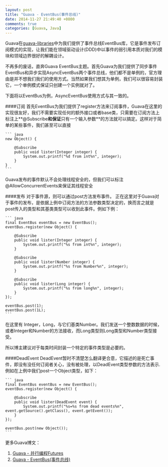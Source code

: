 ```yaml
---
layout: post
title: "Guava - EventBus(事件总线)"
date: 2014-11-27 21:49:40 +0800
comments: true
categories: [Guava, Java]
---
```

Guava在[guava-libraries](http://code.google.com/p/guava-libraries/)中为我们提供了事件总线EventBus库，它是事件发布订阅模式的实现，让我们能在领域驱动设计(DDD)中以事件的弱引用本质对我们的模块和领域边界很好的解耦设计。

不再多的废话，直奔Guava EventBus主题。首先Guava为我们提供了同步事件EventBus和异步实现AsyncEventBus两个事件总线，他们都不是单例的，官方理由是并不想我们我们的使用方式。当然如果我们想其为单例，我们可以很容易封装它，一个单例模式保证只创建一个实例就对了。

下面将以EventBus为例，AsyncEventBus使用方式与其一致的。

####订阅
首先EventBus为我们提供了register方法来订阅事件，Guava在这里的实现很友好，我们不需要实现任何的额外接口或者base类，只需要在订阅方法上标注上**@Subscribe**和保证**只有一个输入参数**的方法就可以搞定。这样对于简单的某些事件，我们甚至可以直接
	
	``` java
	new Object() {

	    @Subscribe
	    public void lister(Integer integer) {
	        System.out.printf("%d from int%n", integer);
	    }
	}
	``` 

Guava发布的事件默认不会处理线程安全的，但我们可以标注@AllowConcurrentEvents来保证其线程安全

####发布
对于事件源，则可以通过post方法发布事件。 正在这里对于Guava对于事件的发布，是依据上例中订阅方法的方法参数类型决定的，换而言之就是post传入的类型和其基类类型可以收到此事件。例如下例：
	
	``` java
	final EventBus eventBus = new EventBus();
    eventBus.register(new Object() {

        @Subscribe
        public void lister(Integer integer) {
            System.out.printf("%s from int%n", integer);
        }

        @Subscribe
        public void lister(Number integer) {
            System.out.printf("%s from Number%n", integer);
        }

        @Subscribe
        public void lister(Long integer) {
            System.out.printf("%s from long%n", integer);
        }
    });

	eventBus.post(1);
	eventBus.post(1L);
	```

在这里有	Integer，Long，与它们基类Number。我们发送一个整数数据的时候，或者Integer和Number的方法接收，而Long类型则Long类型和Number类型接受。

所以博主建议对于每类时间封装一个特定的事件类型是必要的。

####DeadEvent
DeadEvent暂时不清楚怎么翻译更合意，它描述的是死亡事件，即没有没任何订阅者关心，没有被处理，以DeadEvent类型参数的方法表示.例如在上例中我们post一个Object类型，如下：

	``` java	
	final EventBus eventBus = new EventBus();
	eventBus.register(new Object() {

	    @Subscribe
	    public void lister(DeadEvent event) {
	        System.out.printf("%s=%s from dead events%n", event.getSource().getClass(), event.getEvent());
	    }
	});

	eventBus.post(new Object());
	```

更多Guava博文：

1. [Guava - 并行编程Futures](http://greengerong.github.io/blog/2014/11/21/guava-bing-xing-bian-cheng-futures/)
2. [Guava - EventBus(事件总线)](http://greengerong.github.io/blog/2014/11/27/guava-eventbus/)
